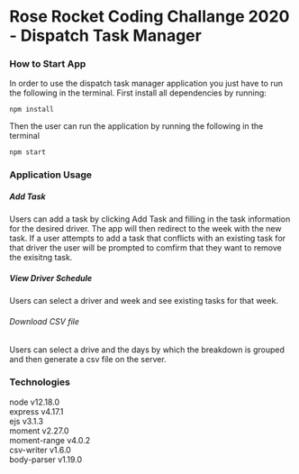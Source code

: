 # Rose Rocket Coding Challange 2020 - Dispatch Task Manager

### How to Start App
In order to use the dispatch task manager application you just have to run the following in the terminal.
First install all dependencies by running: 
```
npm install 
```
Then the user can run the application by running the following in the terminal
```
npm start
```
### Application Usage
##### Add Task
Users can add a task by clicking Add Task and filling in the task information for the desired driver. The app will then redirect to the week with the new task. If a user attempts to add a task that conflicts with an existing task for that driver the user will be prompted to comfirm that they want to remove the exisitng task.

##### View Driver Schedule
Users can select a driver and week and see existing tasks for that week.

###### Download CSV file
Users can select a drive and the days by which the breakdown is grouped and then generate a csv file on the server. 

### Technologies
node v12.18.0  
express v4.17.1  
ejs v3.1.3  
moment v2.27.0  
moment-range v4.0.2  
csv-writer v1.6.0  
body-parser v1.19.0  





